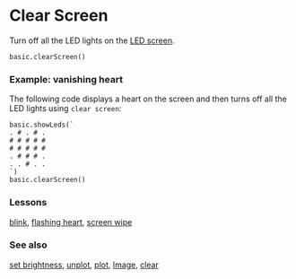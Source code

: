 # Clear Screen

Turn off all the LED lights on the [LED screen](/device/screen).

```sig
basic.clearScreen()
```

### Example: vanishing heart

The following code displays a heart on the screen and then turns off all the LED lights using `clear screen`:

```blocks
basic.showLeds(`
. # . # . 
# # # # # 
# # # # # 
. # # # . 
. . # . . 
`)
basic.clearScreen()
```

### Lessons

[blink](/lessons/blink), [flashing heart](/lessons/flashing-heart), [screen wipe](/lessons/screen-wipe)

### See also

[set brightness](/reference/led/set-brightness), [unplot](/reference/led/unplot), [plot](/reference/led/plot), [Image](/reference/images/image), [clear](/reference/basic/clear-screen)

